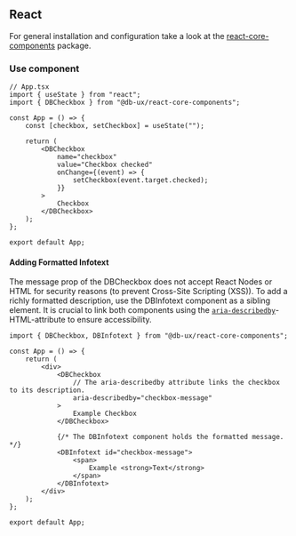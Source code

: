 ## React

For general installation and configuration take a look at the [react-core-components](https://www.npmjs.com/package/@db-ux/react-core-components) package.

### Use component

```tsx App.tsx
// App.tsx
import { useState } from "react";
import { DBCheckbox } from "@db-ux/react-core-components";

const App = () => {
	const [checkbox, setCheckbox] = useState("");

	return (
		<DBCheckbox
			name="checkbox"
			value="Checkbox checked"
			onChange={(event) => {
				setCheckbox(event.target.checked);
			}}
		>
			Checkbox
		</DBCheckbox>
	);
};

export default App;
```

#### Adding Formatted Infotext

The message prop of the DBCheckbox does not accept React Nodes or HTML for security reasons (to prevent Cross-Site Scripting (XSS)). To add a richly formatted description, use the DBInfotext component as a sibling element. It is crucial to link both components using the [`aria-describedby`](https://developer.mozilla.org/en-US/docs/Web/Accessibility/ARIA/Reference/Attributes/aria-describedby)-HTML-attribute to ensure accessibility.

```tsx App.tsx
import { DBCheckbox, DBInfotext } from "@db-ux/react-core-components";

const App = () => {
	return (
		<div>
			<DBCheckbox
				// The aria-describedby attribute links the checkbox to its description.
				aria-describedby="checkbox-message"
			>
				Example Checkbox
			</DBCheckbox>

			{/* The DBInfotext component holds the formatted message. */}
			<DBInfotext id="checkbox-message">
				<span>
					Example <strong>Text</strong>
				</span>
			</DBInfotext>
		</div>
	);
};

export default App;
```
